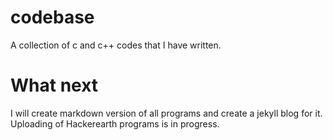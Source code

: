 # codebase
A collection of c and c++ codes that I have written.<br>
# What next
I will create markdown version of all programs and create a jekyll blog for it.<br>
Uploading of Hackerearth programs is in progress.
